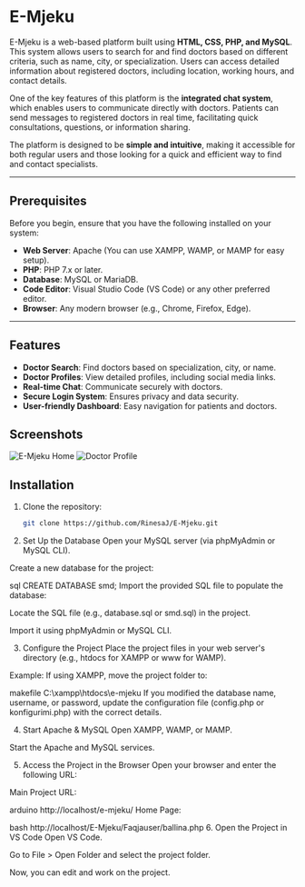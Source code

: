 # E-Mjeku

E-Mjeku is a web-based platform built using **HTML, CSS, PHP, and MySQL**. This system allows users to search for and find doctors based on different criteria, such as name, city, or specialization. Users can access detailed information about registered doctors, including location, working hours, and contact details.

One of the key features of this platform is the **integrated chat system**, which enables users to communicate directly with doctors. Patients can send messages to registered doctors in real time, facilitating quick consultations, questions, or information sharing.

The platform is designed to be **simple and intuitive**, making it accessible for both regular users and those looking for a quick and efficient way to find and contact specialists.

---

## **Prerequisites**
Before you begin, ensure that you have the following installed on your system:

- **Web Server**: Apache (You can use XAMPP, WAMP, or MAMP for easy setup).
- **PHP**: PHP 7.x or later.
- **Database**: MySQL or MariaDB.
- **Code Editor**: Visual Studio Code (VS Code) or any other preferred editor.
- **Browser**: Any modern browser (e.g., Chrome, Firefox, Edge).

---

## Features
- **Doctor Search**: Find doctors based on specialization, city, or name.
- **Doctor Profiles**: View detailed profiles, including social media links.
- **Real-time Chat**: Communicate securely with doctors.
- **Secure Login System**: Ensures privacy and data security.
- **User-friendly Dashboard**: Easy navigation for patients and doctors.

## Screenshots
![E-Mjeku Home](path/to/homepage-screenshot.png)
![Doctor Profile](path/to/doctor-profile-screenshot.png)


## Installation
1. Clone the repository:
   ```bash
   git clone https://github.com/RinesaJ/E-Mjeku.git
2. Set Up the Database
Open your MySQL server (via phpMyAdmin or MySQL CLI).

Create a new database for the project:

sql
CREATE DATABASE smd;
Import the provided SQL file to populate the database:

Locate the SQL file (e.g., database.sql or smd.sql) in the project.

Import it using phpMyAdmin or MySQL CLI.

3. Configure the Project
Place the project files in your web server's directory (e.g., htdocs for XAMPP or www for WAMP).

Example: If using XAMPP, move the project folder to:

makefile
C:\xampp\htdocs\e-mjeku
If you modified the database name, username, or password, update the configuration file (config.php or konfigurimi.php) with the correct details.

4. Start Apache & MySQL
Open XAMPP, WAMP, or MAMP.

Start the Apache and MySQL services.

5. Access the Project in the Browser
Open your browser and enter the following URL:

Main Project URL:

arduino
http://localhost/e-mjeku/
Home Page:

bash
http://localhost/E-Mjeku/Faqjauser/ballina.php
6. Open the Project in VS Code
Open VS Code.

Go to File > Open Folder and select the project folder.

Now, you can edit and work on the project.
